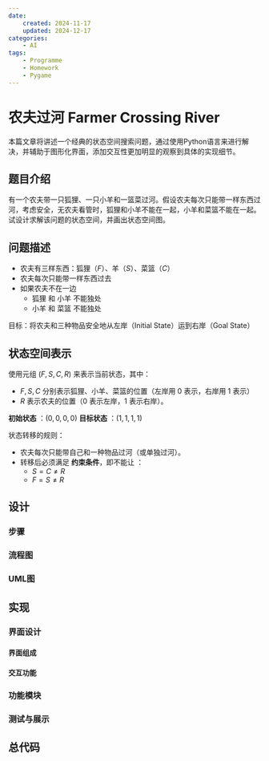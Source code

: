 ```yaml
---
date: 
    created: 2024-11-17
    updated: 2024-12-17
categories:
    - AI
tags:
    - Programme
    - Homework
    - Pygame
---
```

# 农夫过河 Farmer Crossing River

本篇文章将讲述一个经典的状态空间搜索问题，通过使用Python语言来进行解决，并辅助于图形化界面，添加交互性更加明显的观察到具体的实现细节。
<!-- more -->

## 题目介绍
有一个农夫带一只狐狸、一只小羊和一篮菜过河。假设农夫每次只能带一样东西过河，考虑安全，无农夫看管时，狐狸和小羊不能在一起，小羊和菜篮不能在一起。试设计求解该问题的状态空间，并画出状态空间图。

## 问题描述

- 农夫有三样东西：狐狸（$F$）、羊（$S$）、菜篮（$C$）
- 农夫每次只能带一样东西过去
- 如果农夫不在一边
  - 狐狸 和 小羊 不能独处
  - 小羊 和 菜篮 不能独处

目标：将农夫和三种物品安全地从左岸（Initial State）运到右岸（Goal State）

## 状态空间表示

使用元组 $(F, S, C, R)$ 来表示当前状态，其中：

-  $F, S, C$ 分别表示狐狸、小羊、菜篮的位置（左岸用 0 表示，右岸用 1 表示）
-  $R$ 表示农夫的位置（0 表示左岸，1 表示右岸）。

**初始状态** ：$(0,0,0,0)$
**目标状态** ：$(1,1,1,1)$

状态转移的规则：

- 农夫每次只能带自己和一种物品过河（或单独过河）。
- 转移后必须满足 **约束条件**，即不能让 ：
  - $S = C  \neq R$
  - $F = S \neq R$

## 设计

### 步骤





### 流程图

### UML图



## 实现

### 界面设计
#### 界面组成




#### 交互功能



### 功能模块



### 测试与展示




## 总代码
